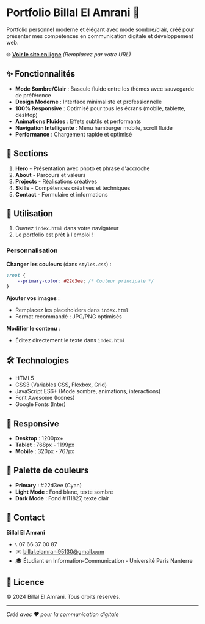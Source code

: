 # Portfolio Billal El Amrani 🎨

Portfolio personnel moderne et élégant avec mode sombre/clair, créé pour présenter mes compétences en communication digitale et développement web.

🌐 **[Voir le site en ligne](https://VOTRE-USERNAME.github.io/portfolio/)** *(Remplacez par votre URL)*

## ✨ Fonctionnalités

- **Mode Sombre/Clair** : Bascule fluide entre les thèmes avec sauvegarde de préférence
- **Design Moderne** : Interface minimaliste et professionnelle
- **100% Responsive** : Optimisé pour tous les écrans (mobile, tablette, desktop)
- **Animations Fluides** : Effets subtils et performants
- **Navigation Intelligente** : Menu hamburger mobile, scroll fluide
- **Performance** : Chargement rapide et optimisé

## 🎯 Sections

1. **Hero** - Présentation avec photo et phrase d'accroche
2. **About** - Parcours et valeurs
3. **Projects** - Réalisations créatives
4. **Skills** - Compétences créatives et techniques
5. **Contact** - Formulaire et informations

## 🚀 Utilisation

1. Ouvrez `index.html` dans votre navigateur
2. Le portfolio est prêt à l'emploi !

### Personnalisation

**Changer les couleurs** (dans `styles.css`) :
```css
:root {
    --primary-color: #22d3ee; /* Couleur principale */
}
```

**Ajouter vos images** :
- Remplacez les placeholders dans `index.html`
- Format recommandé : JPG/PNG optimisés

**Modifier le contenu** :
- Éditez directement le texte dans `index.html`

## 🛠️ Technologies

- HTML5
- CSS3 (Variables CSS, Flexbox, Grid)
- JavaScript ES6+ (Mode sombre, animations, interactions)
- Font Awesome (Icônes)
- Google Fonts (Inter)

## 📱 Responsive

- **Desktop** : 1200px+
- **Tablet** : 768px - 1199px
- **Mobile** : 320px - 767px

## 🎨 Palette de couleurs

- **Primary** : #22d3ee (Cyan)
- **Light Mode** : Fond blanc, texte sombre
- **Dark Mode** : Fond #111827, texte clair

## 📧 Contact

**Billal El Amrani**
- 📞 07 66 37 00 87
- ✉️ billal.elamrani95130@gmail.com
- 🎓 Étudiant en Information-Communication - Université Paris Nanterre

## 📄 Licence

© 2024 Billal El Amrani. Tous droits réservés.

---

*Créé avec ❤️ pour la communication digitale*
